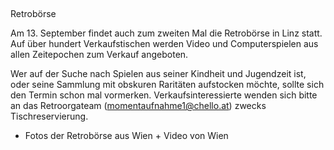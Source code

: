 ##  
Retrobörse

Am 13. September findet auch zum zweiten Mal die Retrobörse in Linz statt. Auf über hundert Verkaufstischen werden Video und Computerspielen aus allen Zeitepochen zum Verkauf angeboten.

Wer auf der Suche nach Spielen aus seiner Kindheit und Jugendzeit ist, oder seine Sammlung mit obskuren Raritäten aufstocken möchte, sollte sich den Termin schon mal vormerken. Verkaufsinteressierte wenden sich bitte an das Retroorgateam (momentaufnahme1@chello.at) zwecks Tischreservierung.
+ Fotos der Retrobörse aus Wien + Video von Wien 

